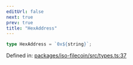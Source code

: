 ```yaml
---
editUrl: false
next: true
prev: true
title: "HexAddress"
---
```


```ts
type HexAddress = `0x${string}`;
```

Defined in: [packages/iso-filecoin/src/types.ts:37](https://github.com/hugomrdias/filecoin/blob/main/packages/iso-filecoin/src/types.ts#L37)
